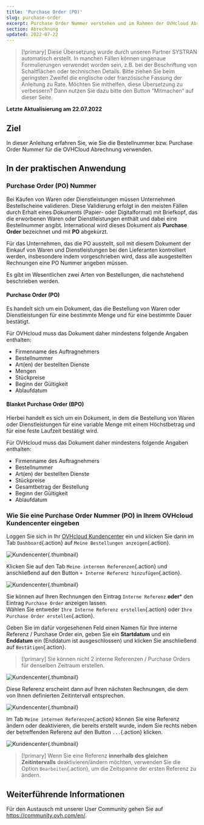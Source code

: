 ```yaml
---
title: 'Purchase Order (PO)'
slug: purchase-order
excerpt: Purchase Order Nummer verstehen und im Rahmen der OVHcloud Abrechnung anwenden
section: Abrechnung
updated: 2022-07-22
---
```


> [!primary]
> Diese Übersetzung wurde durch unseren Partner SYSTRAN automatisch erstellt. In manchen Fällen können ungenaue Formulierungen verwendet worden sein, z.B. bei der Beschriftung von Schaltflächen oder technischen Details. Bitte ziehen Sie beim geringsten Zweifel die englische oder französische Fassung der Anleitung zu Rate. Möchten Sie mithelfen, diese Übersetzung zu verbessern? Dann nutzen Sie dazu bitte den Button “Mitmachen“ auf dieser Seite.
>

**Letzte Aktualisierung am 22.07.2022**

## Ziel

In dieser Anleitung erfahren Sie, wie Sie die Bestellnummer bzw. Purchase Order Nummer für die OVHCloud Abrechnung verwenden.

## In der praktischen Anwendung

### Purchase Order (PO) Nummer

Bei Käufen von Waren oder Dienstleistungen müssen Unternehmen Bestellscheine validieren. Diese Validierung erfolgt in den meisten Fällen durch Erhalt eines Dokuments (Papier- oder Digitalformat) mit Briefkopf, das die erworbenen Waren oder Dienstleistungen enthält und dabei eine Bestellnummer angibt.
International wird dieses Dokument als **Purchase Order** bezeichnet und mit **PO** abgekürzt.

Für das Unternehmen, das die PO ausstellt, soll mit diesem Dokument der Einkauf von Waren und Dienstleistungen bei den Lieferanten kontrolliert werden, insbesondere indem vorgeschrieben wird, dass alle ausgestellten Rechnungen eine PO Nummer angeben müssen.

Es gibt im Wesentlichen zwei Arten von Bestellungen, die nachstehend beschrieben werden.

#### Purchase Order (PO)

Es handelt sich um ein Dokument, das die Bestellung von Waren oder Dienstleistungen für eine bestimmte Menge und für eine bestimmte Dauer bestätigt.

Für OVHcloud muss das Dokument daher mindestens folgende Angaben enthalten:

- Firmenname des Auftragnehmers
- Bestellnummer 
- Art(en) der bestellten Dienste
- Mengen
- Stückpreise
- Beginn der Gültigkeit
- Ablaufdatum

#### Blanket Purchase Order (BPO)

Hierbei handelt es sich um ein Dokument, in dem die Bestellung von Waren oder Dienstleistungen für eine variable Menge mit einem Höchstbetrag und für eine feste Laufzeit bestätigt wird.

Für OVHcloud muss das Dokument daher mindestens folgende Angaben enthalten:

- Firmenname des Auftragnehmers
- Bestellnummer 
- Art(en) der bestellten Dienste
- Stückpreise
- Gesamtbetrag der Bestellung
- Beginn der Gültigkeit
- Ablaufdatum

### Wie Sie eine Purchase Order Nummer (PO) in Ihrem OVHcloud Kundencenter eingeben

Loggen Sie sich in Ihr [OVHcloud Kundencenter](https://www.ovh.com/auth/?action=gotomanager&from=https://www.ovh.de/&ovhSubsidiary=de) ein und klicken Sie dann im Tab `Dashboard`{.action} auf `Meine Bestellungen anzeigen`{.action}.

![Kundencenter](images/internalreference00.png){.thumbnail}

Klicken Sie auf den Tab `Meine internen Referenzen`{.action} und anschließend auf den Button `+ Interne Referenz hinzufügen`{.action}.

![Kundencenter](images/internalreference01.png){.thumbnail}

Sie können auf Ihren Rechnungen den Eintrag `Interne Referenz` **oder*** den Eintrag `Purchase Order` anzeigen lassen.<br>
Wählen Sie entweder `Ihre Interne Referenz erstellen`{.action} oder `Ihre Purchase Order erstellen`{.action}.

Geben Sie im dafür vorgesehenen Feld einen Namen für Ihre interne Referenz / Purchase Order ein, geben Sie ein **Startdatum** und ein **Enddatum** ein (Enddatum ist ausgeschlossen) und klicken Sie anschließend auf `Bestätigen`{.action}.

> [!primary]
> Sie können nicht 2 interne Referenzen / Purchase Orders für denselben Zeitraum erstellen.

![Kundencenter](images/internalreference02.png){.thumbnail}

Diese Referenz erscheint dann auf Ihren nächsten Rechnungen, die dem von Ihnen definierten Zeitintervall entsprechen.

![Kundencenter](images/internalreference03.png){.thumbnail}

Im Tab `Meine internen Referenzen`{.action} können Sie eine Referenz ändern oder deaktivieren, die bereits erstellt wurde, indem Sie rechts neben der betreffenden Referenz auf den Button `...`{.action} klicken.

![Kundencenter](images/internalreference04.png){.thumbnail}

> [!primary]
> Wenn Sie eine Referenz **innerhalb des gleichen Zeitintervalls** deaktivieren/ändern möchten, verwenden Sie die Option `Bearbeiten`{.action}, um die Zeitspanne der ersten Referenz zu ändern.

## Weiterführende Informationen

Für den Austausch mit unserer User Community gehen Sie auf <https://community.ovh.com/en/>.
